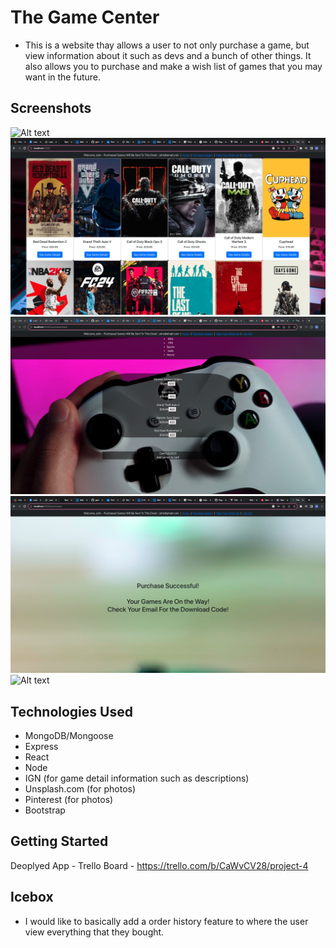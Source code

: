 # The Game Center
- This is a website thay allows a user to not only purchase a game, but view information about it such as devs and a bunch of other things. It also allows you to purchase and make a wish list of games that you may want in the future.

## Screenshots
![Alt text](<Screenshot 2023-11-02 at 5.40.32 AM (2).png>)
![Alt text](<Screenshot 2023-11-02 at 5.40.49 AM (2).png>)
![Alt text](<Screenshot 2023-11-02 at 5.41.38 AM (2).png>)
![Alt text](<Screenshot 2023-11-02 at 5.42.01 AM (2).png>)
![Alt text](<Screenshot 2023-11-02 at 5.41.45 AM (2).png>)

## Technologies Used
- MongoDB/Mongoose
- Express
- React
- Node
- IGN (for game detail information such as descriptions)
- Unsplash.com (for photos)
- Pinterest (for photos)
- Bootstrap

## Getting Started
Deoplyed App - 
Trello Board - https://trello.com/b/CaWvCV28/project-4

## Icebox
- I would like to basically add a order history feature to where the user view everything that they bought.